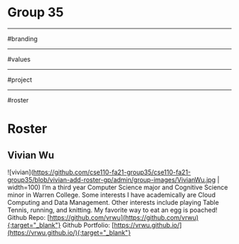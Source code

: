# Group 35
--------------------------------------------------------------------------------------------------------------
#branding


--------------------------------------------------------------------------------------------------------------
#values




--------------------------------------------------------------------------------------------------------------
#project



-------------------------------------------------------------------------------------------------------------
#roster

# Roster 
## Vivian Wu

![vivian](https://github.com/cse110-fa21-group35/cse110-fa21-group35/blob/vivian-add-roster-gp/admin/group-images/VivianWu.jpg | width=100)
I’m a third year Computer Science major and Cognitive Science minor in Warren College. Some interests I have academically are Cloud Computing and Data Management. Other interests include playing Table Tennis, running, and knitting. My favorite way to eat an egg is poached! 
Github Repo: [https://github.com/vrwu](https://github.com/vrwu){:target="_blank"}
Github Portfolio: [https://vrwu.github.io/](https://vrwu.github.io/){:target="_blank"}




